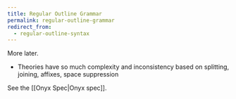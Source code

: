 ```yaml
---
title: Regular Outline Grammar
permalink: regular-outline-grammar
redirect_from:
  - regular-outline-syntax
---
```


More later.
- Theories have so much complexity and inconsistency based on splitting, joining, affixes, space suppression

See the [[Onyx Spec|Onyx spec]].
